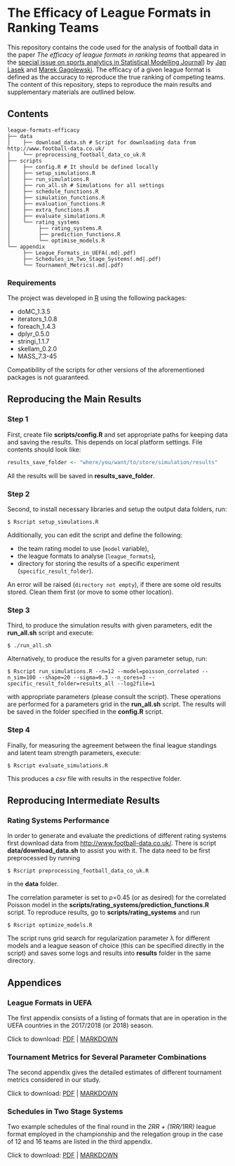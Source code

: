 # The Efficacy of League Formats in Ranking Teams

This repository contains the code used for the analysis of football data
in the paper *The efficacy of league formats in ranking teams*
that appeared in the [special issue on sports analytics in
Statistical Modelling Journal](https://journals.sagepub.com/doi/abs/10.1177/1471082X18798426)) by [Jan Lasek](http://lasek.rexamine.com)
and [Marek Gagolewski](http://gagolewski.com/).
The efficacy of a given league format is defined as the accuracy to
reproduce the true ranking of competing teams. The content of this repository,
steps to reproduce the main results and supplementary materials are outlined below.

## Contents

```
league-formats-efficacy
├── data
│    ├── download_data.sh # Script for downloading data from http://www.football-data.co.uk/
│    └── preprocessing_football_data_co_uk.R
├── scripts
│    ├── config.R # It should be defined locally
│    ├── setup_simulations.R
│    ├── run_simulations.R
│    ├── run_all.sh # Simulations for all settings
│    ├── schedule_functions.R
│    ├── simulation_functions.R
│    ├── evaluation_functions.R
│    ├── extra_functions.R
│    ├── evaluate_simulations.R
│    └── rating_systems
│         ├── rating_systems.R
│         ├── prediction_functions.R
│         └── optimise_models.R
└── appendix
     ├── League_Formats_in_UEFA(.md|.pdf)
     ├── Schedules_in_Two_Stage_Systems(.md|.pdf)
     └── Tournament_Metrics(.md|.pdf)
```

### Requirements

The project was developed in [R](https://www.r-project.org/) using
the following packages:

* doMC_1.3.5
* iterators_1.0.8
* foreach_1.4.3
* dplyr_0.5.0
* stringi_1.1.7
* skellam_0.2.0
* MASS_7.3-45

Compatibility of the scripts for other versions of the aforementioned packages
is not guaranteed.



## Reproducing the Main Results

### Step 1

First, create file **scripts/config.R** and set appropriate paths
for keeping data and saving the results. This depends on local platform
settings. File contents should look like:

```R
results_save_folder <- "where/you/want/to/store/simulation/results"
```

All the results will be saved in **results_save_folder**.



### Step 2

Second, to install necessary libraries and setup 
the output data folders, run:

```
$ Rscript setup_simulations.R
```

Additionally, you can edit the script and define the following:

* the team rating model to use (`model` variable),
* the league formats to analyse (`league_formats`),
* directory for storing the results of a specific experiment
(`specific_result_folder`).


An error will be raised (`directory not empty`), if there are some old
results stored. Clean them first (or move to some other location).


### Step 3

Third, to produce the simulation results with given parameters,
edit the **run_all.sh** script and execute:

```
$ ./run_all.sh
```

Alternatively, to produce the results for a given parameter setup, run:
```
$ Rscript run_simulations.R --n=12 --model=poisson_correlated --n_sim=100 --shape=20 --sigma=0.3 --n_cores=3 --specific_result_folder=results_all --log2file=1
```

with appropriate parameters (please consult the script). These operations
are performed for a parameters grid in the **run_all.sh** script. The results
will be saved in the folder specified in the **config.R** script.

### Step 4

Finally, for measuring the agreement between the final league standings 
and latent team strength parameters, execute:

```
$ Rscript evaluate_simulations.R
```

This produces a *csv* file with results in the respective folder.


## Reproducing Intermediate Results

### Rating Systems Performance

In order to generate and evaluate the predictions of different rating systems 
first download data from http://www.football-data.co.uk/.
There is script **data/download_data.sh** to assist you with it.
The data need to be first preprocessed by running

```
$ Rscript preprocessing_football_data_co_uk.R
```

in the **data** folder.

The correlation parameter is set to ρ=0.45 (or as desired) for 
the correlated Poisson model in the **scripts/rating_systems/prediction_functions.R** script. 
To reproduce results, go to **scripts/rating_systems** and run

```
$ Rscript optimize_models.R
```
The script runs grid search for regularization parameter λ for different models 
and a league season of choice (this can be specified directly in the script) and 
saves some logs and results into **results** folder in the same directory.

## Appendices

### League Formats in UEFA

The first appendix consists of a listing of formats that are in
operation in the UEFA countries in the 2017/2018 (or 2018) season.

Click to download:
[PDF](appendix/League_Formats_in_UEFA.pdf) |
[MARKDOWN](appendix/League_Formats_in_UEFA.md)


### Tournament Metrics for Several Parameter Combinations

The second appendix gives the detailed estimates of different tournament
metrics considered in our study.

Click to download:
[PDF](appendix/Tournament_Metrics.pdf) |
[MARKDOWN](appendix/Tournament_Metrics.md)


### Schedules in Two Stage Systems

Two example schedules of the final round in the *2RR + (1RR/1RR)* league format
employed in the championship and the relegation group in the case of 12 and 16
teams are listed in the third appendix.

Click to download:
[PDF](appendix/Schedules_in_Two_Stage_Systems.pdf) |
[MARKDOWN](appendix/Schedules_in_Two_Stage_Systems.md)
